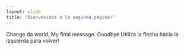 ```yaml
---
layout: slide
title: "Bienvenidos a la segunda página!"
---
```

Change da world, My final message. Goodbye
Utiliza la flecha hacia la izquierda para volver!
